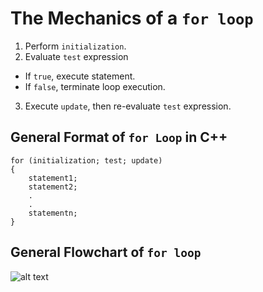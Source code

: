 # The Mechanics of a `for loop`

1. Perform `initialization`.
2. Evaluate `test` expression
* If `true`, execute statement.
* If `false`, terminate loop execution.
3. Execute `update`, then re-evaluate `test` expression.

## General Format of `for Loop` in C++

````
for (initialization; test; update)
{
    statement1;
    statement2;
    .
    .
    statementn;
}
````

## General Flowchart of `for loop`
![alt text](http://www.functionx.com/cpp/images/flowchart11.gif "General Structure of For Loops")
